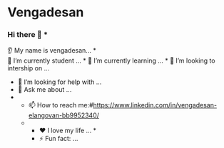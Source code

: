 # Vengadesan
### Hi there 👋 * 
👂 My name is vengadesan... *  
🔭 I’m currently student ... * 
🌱 I’m currently learning ... * 
🤝 I’m looking to intership on ... 
* 🤔 I’m looking for help with ...
* 💬 Ask me about ...
* * 📫 How to reach me:#https://www.linkedin.com/in/vengadesan-elangovan-bb9952340/
  * * ❤️ I love my life ... *
    * ⚡ Fun fact: ...
